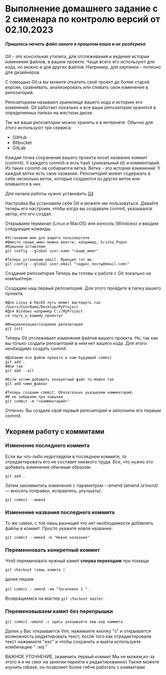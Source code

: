 # Выполнение домашнего задание с 2 сименара по контролю версий от 02.10.2023



##### Пришлось начать файл заного в прошлом каша и не разбериха 

 


Git - это консольная утилита, для отслеживания и ведения истории изменения файлов, в вашем проекте. Чаще всего его используют для кода, но можно и для других файлов. Например, для картинок - полезно для дизайнеров.

С помощью Git-a вы можете откатить свой проект до более старой версии, сравнивать, анализировать или сливать свои изменения в репозиторий.

Репозиторием называют хранилище вашего кода и историю его изменений. Git работает локально и все ваши репозитории хранятся в определенных папках на жестком диске.

Так же ваши репозитории можно хранить и в интернете. Обычно для этого используют три сервиса:

* GitHub
* Bitbucket
* GitLab

Каждая точка сохранения вашего проекта носит название коммит (commit). У каждого commit-a есть hash (уникальный id) и комментарий. Из таких commit-ов собирается ветка. Ветка - это история изменений. У каждой ветки есть свое название. Репозиторий может содержать в себе несколько веток, которые создаются из других веток или вливаются в них.

Для начала работы нужно установить [Git ]("https://git-scm.com/")  


Настройка
Вы установили себе Git и можете им пользоваться. Давайте теперь его настроим, чтобы когда вы создавали commit, указывался автор, кто его создал.

Открываем терминал (Linux и MacOS) или консоль (Windows) и вводим следующие команды.

``````
#Установим имя для вашего пользователя
#Вместо <ваше_имя> можно ввести, например, Grisha_Popov
#Кавычки оставляем
git config --global user.name "<ваше_имя>" 

#Теперь установим email. Принцип тот же.
git config --global user.email "<адрес_почты@email.com>"

``````
Создание репозитория
Теперь вы готовы к работе с Git локально на компьютере.

Создадим наш первый репозиторий. Для этого пройдите в папку вашего проекта.

``````
#Для Linux и MacOS путь может выглядеть так /Users/UserName/Desktop/MyProject
#Для Windows например С://MyProject
cd <путь_к_вашему_проекту>

#Инициализация/создание репозитория
git init
``````

Теперь Git отслеживает изменения файлов вашего проекта. Но, так как вы только создали репозиторий в нем нет вашего кода. Для этого необходимо создать commit.

``````
#Добавим все файлы проекта в нам будующий commit
git add .
#Или так
git add --all

#Если хотим добавить конкретный файл то можно так
git add <имя_файла> 

#Теперь создаем commit. Обязательно указываем комментарий.
#И не забываем про кавычки
git commit -m "<комментарий>"

``````
Отлично. Вы создали свой первый репозиторий и заполнили его первым commit.


## Укоряем работу с коммитами 

### Изменение последнего коммита

Если вы что-либо недоглядели в последнем коммите, то отредактировать его не составит никакого труда. Все, что нужно это добавить изменения обычным образом:

```git add .```

Затем закоммитить изменения с параметром --amend (amend /əˈmɛnd/ — вносить поправки, исправлять, улучшать):

```git commit --amend```

### Изменение названия последнего коммита

То же самое, с той лишь разницей что нет необходимости добавлять файлы в коммит. Просто укажите новое название:

```git commit --amend -m "Новое название"```


### Переменновать конкретный коммит 


Чтоб переминовать нужный камит **сперва переходим** при помащи 

```git checkout (хешь комита )```


далее пишем  

``git commit - amend -am "Заголовок 1 " ``.

 Возвращяемся на мастер
 ```git checkout master```.



### Переменовываем камит без перепрышки 
``````
git commit —amend -c здесь указываете хеш код коммита
``````

Далее у Вас открывается Vim, нажимаете кнопку "s" и открывается возможность редактировать текст, после того как отредактировали текст нажимаете "esc" и чтобы сохранить и выйти используете комбинацию " :wq "

ВАЖНОЕ УТОЧНЕНИЕ, (изменить первый коммит Мы не можем,из-за этого я и не смог на занятии перейти к редактированию)
Также можете изучить rebase, он позволяет более гибче работать с коммитами

